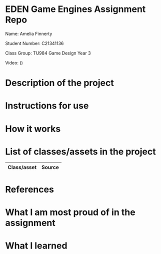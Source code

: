 # EDEN Game Engines Assignment Repo

Name: Amelia Finnerty

Student Number: C21341136

Class Group: TU984 Game Design Year 3

Video:
()

# Description of the project

# Instructions for use

# How it works

# List of classes/assets in the project

| Class/asset | Source |
|-----------|-----------|

# References

# What I am most proud of in the assignment

# What I learned
